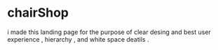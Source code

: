 # chairShop
i made this landing page for the purpose of  clear desing and best user experience , hierarchy , and white space deatils .
